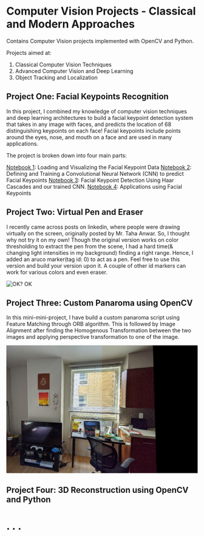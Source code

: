 # Computer Vision Projects - Classical and Modern Approaches
Contains Computer Vision projects implemented with OpenCV and Python.

Projects aimed at:
1. Classical Computer Vision Techniques
2. Advanced Computer Vision and Deep Learning
3. Object Tracking and Localization

## Project One: Facial Keypoints Recognition

In this project, I combined my knowledge of computer vision techniques and deep learning architectures to build a facial keypoint detection system that takes in any image with faces, and predicts the location of 68 distinguishing keypoints on each face! Facial keypoints include points around the eyes, nose, and mouth on a face and are used in many applications.

The project is broken down into four main parts:

[Notebook 1](FacialKeypointRecognition/1_LoadAndVisualizeData.ipynb): Loading and Visualizing the Facial Keypoint Data
[Notebook 2](FacialKeypointRecognition/2_Define_TheNetworkArchitecture.ipynb): Defining and Training a Convolutional Neural Network (CNN) to predict Facial Keypoints
[Notebook 3](FacialKeypointRecognition/3_FacialKeypointDetectionCompletePipeline.ipynb): Facial Keypoint Detection Using Haar Cascades and our trained CNN.
[Notebook 4](FacialKeypointRecognition/4_ApplicationsKeypoints.ipynb): Applications using Facial Keypoints

## Project Two: Virtual Pen and Eraser

I recently came across posts on linkedin, where people were drawing virtually on the screen, originally posted by Mr. Taha Anwar. So, I thought why not try it on my own! Though the original version works on color thresholding to extract the pen from the scene, I had a hard time(& changing light intensities in my background) finding a right range. Hence, I added an aruco marker(tag id: 0) to act as a pen. Feel free to use this version and build your version upon it. A couple of other id markers can work for various colors and even eraser.

![OK? OK](VirtualPen&Eraser/GIF_VirtualPen_2_Small.gif)

## Project Three: Custom Panaroma using OpenCV

In this mini-mini-project, I have build a custom panaroma script using Feature Matching through ORB algorithm. This is followed by Image Alignment after finding the Homogenous Transformation between the two images and applying perspective transformation to one of the image.

![Result](CreatePanaroma/Result.jpg)

## Project Four: 3D Reconstruction using OpenCV and Python

# . . .





